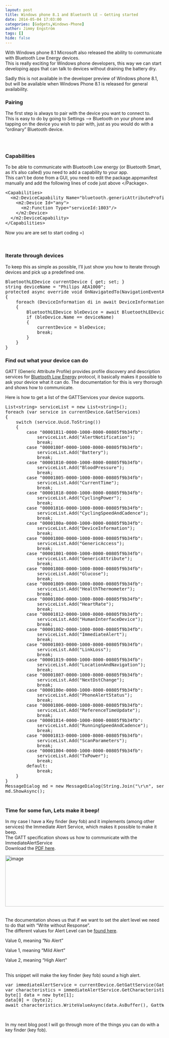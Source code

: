 ```yaml
---
layout: post
title: Windows phone 8.1 and Bluetooth LE – Getting started
date: 2014-05-04 17:03:00
categories: [Gadgets,Windows-Phone]
author: Jimmy Engström
tags: []
hide: false
---
```

<p>With Windows phone 8.1 Microsoft also released the ability to communicate with Bluetooth Low Energy devices. <br />This is really exciting for Windows phone developers, this way we can start developing apps that can talk to devices without draining the battery dry.</p>
<p>Sadly this is not available in the developer preview of Windows phone 8.1, but will be available when Windows Phone 8.1 is released for general availability.</p>
<h3>Pairing</h3>
<p>The first step is always to pair with the device you want to connect to.<br />This is easy to do by going to Settings &ndash;&gt; Bluetooth on your phone and tapping on the device you wish to pair with, just as you would do with a&nbsp; &ldquo;ordinary&rdquo; Bluetooth device.</p>
<h3>&nbsp;</h3>
<h3>Capabilities</h3>
<p>To be able to communicate with Bluetooth Low energy (or Bluetooth Smart, as it&rsquo;s also called) you need to add a capability to your app.<br />This can&rsquo;t be done from a GUI, you need to edit the package.appmanifest manually and add the following lines of code just above &lt;/Package&gt;.</p>
<pre class="brush: xml;">&lt;Capabilities&gt;
  &lt;m2:DeviceCapability Name="bluetooth.genericAttributeProfile"&gt;
    &lt;m2:Device Id="any"&gt;
      &lt;m2:Function Type="serviceId:1803"/&gt;
    &lt;/m2:Device&gt;
  &lt;/m2:DeviceCapability&gt;
&lt;/Capabilities&gt;
</pre>
<p>Now you are are set to start coding =)</p>
<p>&nbsp;</p>
<h3>Iterate through devices</h3>
<p>To keep this as simple as possible, I&rsquo;ll just show you how to iterate through devices and pick up a predefined one.</p>
<pre class="brush: csharp;">BluetoothLEDevice currentDevice { get; set; }
string deviceName = "Philips AEA1000";
protected async override void OnNavigatedTo(NavigationEventArgs e)
{
    foreach (DeviceInformation di in await DeviceInformation.FindAllAsync(BluetoothLEDevice.GetDeviceSelector()))
    {
        BluetoothLEDevice bleDevice = await BluetoothLEDevice.FromIdAsync(di.Id);
        if (bleDevice.Name == deviceName)
        {
            currentDevice = bleDevice;
            break;
        }
    }
}
</pre>
<h3>Find out what your device can do</h3>
<p>GATT (Generic Attribute Profile) provides profile discovery and description services for <a href="http://en.wikipedia.org/wiki/Bluetooth_Low_Energy">Bluetooth Low Energy</a> protocol, it basically makes it possible to ask your device what it can do. The documentation for this is very thorough and shows how to communicate.</p>
<p>Here is how to get a list of the GATTServices your device supports.</p>
<pre class="brush: csharp;">List&lt;string&gt; serviceList = new List&lt;string&gt;();
foreach (var service in currentDevice.GattServices)
{
    switch (service.Uuid.ToString())
    {
        case "00001811-0000-1000-8000-00805f9b34fb":
            serviceList.Add("AlertNotification");
            break;
        case "0000180f-0000-1000-8000-00805f9b34fb":
            serviceList.Add("Battery");
            break;
        case "00001810-0000-1000-8000-00805f9b34fb":
            serviceList.Add("BloodPressure");
            break;
        case "00001805-0000-1000-8000-00805f9b34fb":
            serviceList.Add("CurrentTime");
            break;
        case "00001818-0000-1000-8000-00805f9b34fb":
            serviceList.Add("CyclingPower");
            break;
        case "00001816-0000-1000-8000-00805f9b34fb":
            serviceList.Add("CyclingSpeedAndCadence");
            break;
        case "0000180a-0000-1000-8000-00805f9b34fb":
            serviceList.Add("DeviceInformation");
            break;
        case "00001800-0000-1000-8000-00805f9b34fb":
            serviceList.Add("GenericAccess");
            break;
        case "00001801-0000-1000-8000-00805f9b34fb":
            serviceList.Add("GenericAttribute");
            break;
        case "00001808-0000-1000-8000-00805f9b34fb":
            serviceList.Add("Glucose");
            break;
        case "00001809-0000-1000-8000-00805f9b34fb":
            serviceList.Add("HealthThermometer");
            break;
        case "0000180d-0000-1000-8000-00805f9b34fb":
            serviceList.Add("HeartRate");
            break;
        case "00001812-0000-1000-8000-00805f9b34fb":
            serviceList.Add("HumanInterfaceDevice");
            break;
        case "00001802-0000-1000-8000-00805f9b34fb":
            serviceList.Add("ImmediateAlert");
            break;
        case "00001803-0000-1000-8000-00805f9b34fb":
            serviceList.Add("LinkLoss");
            break;
        case "00001819-0000-1000-8000-00805f9b34fb":
            serviceList.Add("LocationAndNavigation");
            break;
        case "00001807-0000-1000-8000-00805f9b34fb":
            serviceList.Add("NextDstChange");
            break;
        case "0000180e-0000-1000-8000-00805f9b34fb":
            serviceList.Add("PhoneAlertStatus");
            break;
        case "00001806-0000-1000-8000-00805f9b34fb":
            serviceList.Add("ReferenceTimeUpdate");
            break;
        case "00001814-0000-1000-8000-00805f9b34fb":
            serviceList.Add("RunningSpeedAndCadence");
            break;
        case "00001813-0000-1000-8000-00805f9b34fb":
            serviceList.Add("ScanParameters");
            break;
        case "00001804-0000-1000-8000-00805f9b34fb":
            serviceList.Add("TxPower");
            break;
        default:
            break;
    }
}
MessageDialog md = new MessageDialog(String.Join("\r\n", serviceList));
md.ShowAsync();
</pre>
<h3><br />Time for some fun, Lets make it beep!</h3>
<p>In my case I have a Key finder (key fob) and it implements (among other services) the Immediate Alert Service, which makes it possible to make it beep.<br />The GATT specification shows us how to communicate with the ImmediateAlertService<br />Download the <a href="https://www.bluetooth.org/docman/handlers/downloaddoc.ashx?doc_id=239390">PDF here</a>.</p>
<p><a href="/PostImages/image_25.png"><img style="display: inline;" title="image" src="/PostImages/image_thumb_25.png" alt="image" width="640" height="162" /></a><br /><br /><br />The documentation shows us that if we want to set the alert level we need to do that with &ldquo;Write without Response&rdquo;.<br />The different values for Alert Level can be <a href="https://developer.bluetooth.org/gatt/characteristics/Pages/CharacteristicViewer.aspx?u=org.bluetooth.characteristic.alert_level.xml">found here</a>.</p>
<p>Value 0, meaning &ldquo;No Alert&rdquo;</p>
<p>Value 1, meaning &ldquo;Mild Alert&rdquo;</p>
<p>Value 2, meaning &ldquo;High Alert&rdquo;<br /><br /></p>
<p>This snippet will make the key finder (key fob) sound a high alert.</p>
<pre class="brush: csharp;">var immediateAlertService = currentDevice.GetGattService(GattServiceUuids.ImmediateAlert);
var characteristics = immediateAlertService.GetCharacteristics(GattCharacteristicUuids.AlertLevel).First();
byte[] data = new byte[1];
data[0] = (byte)2;
await characteristics.WriteValueAsync(data.AsBuffer(), GattWriteOption.WriteWithoutResponse);
</pre>
<p>&nbsp;</p>
<p>In my next blog post I will go through more of the things you can do with a key finder (key fob).</p>
